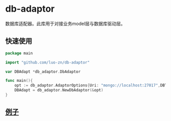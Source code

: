 # db-adaptor
数据库适配器。此库用于对接业务model层与数据库驱动层。

## 快速使用
```go
package main

import "github.com/luo-zn/db-adaptor"

var DBAdapt *db_adaptor.DbAdaptor

func main(){
    opt := db_adaptor.AdaptorOptions{Uri: "mongo://localhost:27017",DBType:"mongodb"}
    DBAdapt = db_adaptor.NewDbAdaptor(&opt)
}
```


## [例子](docs/examples.md)